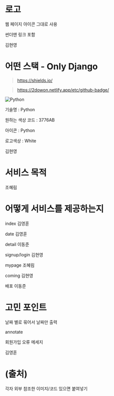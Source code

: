 # 로고

웹 페이지 아이콘 그대로 사용

썬더맨 링크 포함

김현영



# 어떤 스택 - Only Django

> https://shields.io/

> https://2dowon.netlify.app/etc/github-badge/

<img alt="Python" src ="https://img.shields.io/badge/Python-3776AB.svg?&style=for-the-badge&logo=Python&logoColor=white"/>

기술명 : Python

원하는 색상 코드 : 3776AB

아이콘 : Python

로고색상 : White

김현영



# 서비스 목적

조혜림



# 어떻게 서비스를 제공하는지 

index 김영훈

date 김영훈

detail 이동준

signup/login 김현영

mypage 조혜림

coming 김현영

배포 이동준



# 고민 포인트

날짜 별로 묶어서 날짜만 출력

annotate

회원가입 오류 메세지

김영훈



# (출처)

각자 외부 참조한 이미지/코드 있으면 붙여넣기
